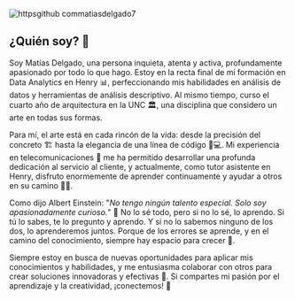 ![httpsgithub commatiasdelgado7](https://github.com/user-attachments/assets/3afbbe78-3890-4941-b81a-9a7418d31466)

<h2>¿Quién soy? 🤔</h2>
<p>
    Soy Matías Delgado, una persona inquieta, atenta y activa, profundamente apasionado por todo lo que hago. Estoy en la recta final de mi formación en Data Analytics en Henry 📊, perfeccionando mis habilidades en análisis de datos y herramientas de análisis descriptivo. Al mismo tiempo, curso el cuarto año de arquitectura en la UNC 🏛️, una disciplina que considero un arte en todas sus formas.
</p>
<p>
    Para mí, el arte está en cada rincón de la vida: desde la precisión del concreto 🏗️ hasta la elegancia de una línea de código 🎨💻. Mi experiencia en telecomunicaciones 📡 me ha permitido desarrollar una profunda dedicación al servicio al cliente, y actualmente, como tutor asistente en Henry, disfruto enormemente de aprender continuamente y ayudar a otros en su camino 👨‍🏫.
</p>
<p>
    Como dijo Albert Einstein: "<em>No tengo ningún talento especial. Solo soy apasionadamente curioso.</em>" 🌟 No lo sé todo, pero si no lo sé, lo aprendo. Si tú lo sabes, te lo pregunto y aprendo. Y si no lo sabemos ninguno de los dos, lo aprenderemos juntos. Porque de los errores se aprende, y en el camino del conocimiento, siempre hay espacio para crecer 🌱.
</p>
<p>
    Siempre estoy en busca de nuevas oportunidades para aplicar mis conocimientos y habilidades, y me entusiasma colaborar con otros para crear soluciones innovadoras y efectivas 🚀. Si compartes mi pasión por el aprendizaje y la creatividad, ¡conectemos! 🤝
</p>
